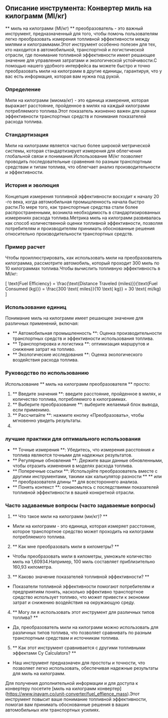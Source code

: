 ## Описание инструмента: Конвертер миль на килограмм (MI/кг)

** миль на килограмм (MI/кг) ** преобразователь - это важный инструмент, предназначенный для того, чтобы помочь пользователям легко преобразовать измерения топливной эффективности между милями и килограммами.Этот инструмент особенно полезен для тех, кто находится в автомобильной, транспортной и логистической отрасли, где понимание топливной эффективности имеет решающее значение для управления затратами и экологической устойчивости.С помощью нашего удобного интерфейса вы можете быстро и точно преобразовать мили на килограмм в другие единицы, гарантируя, что у вас есть информация, которая вам нужна под рукой.

### Определение

Мили на килограмм (миома/кг) - это единица измерения, которая выражает расстояние, пройденное в милях на каждый килограмм потребляемого топлива.Этот показатель жизненно важен для оценки эффективности транспортных средств и понимания показателей расхода топлива.

### Стандартизация

Мили на килограмм является частью более широкой метрической системы, которая стандартизирует измерения для облегчения глобальной связи и понимания.Использование MI/кг позволяет проводить последовательные сравнения по разным транспортным средствам и типам топлива, что облегчает анализ производительности и эффективности.

### История и эволюция

Концепция измерения топливной эффективности восходит к началу 20 -го века, когда автомобильная промышленность начала быстро расти.По мере того, как транспортные средства стали более распространенными, возникла необходимость в стандартизированных измерениях расхода топлива.Метрика миль на килограмм развивалась как способ количественной оценки топливной эффективности, позволяя потребителям и производителям принимать обоснованные решения относительно производительности транспортных средств.

### Пример расчет

Чтобы проиллюстрировать, как использовать мили на преобразователь килограмма, рассмотрите автомобиль, который проходит 300 миль по 10 килограммах топлива.Чтобы вычислить топливную эффективность в MI/кг:

\[ \text{Fuel Efficiency} = \frac{\text{Distance Traveled (miles)}}{\text{Fuel Consumed (kg)}} = \frac{300 \text{ miles}}{10 \text{ kg}} = 30 \text{ mi/kg} \]

### Использование единиц

Понимание миль на килограмм имеет решающее значение для различных применений, включая:

- ** Автомобильная промышленность **: Оценка производительности транспортных средств и эффективности использования топлива.
- ** Транспортировка и логистика **: оптимизация маршрутов и снижение затрат на топливо.
- ** Экологические исследования **: Оценка экологического воздействия расхода топлива.

### Руководство по использованию

Использование ** миль на килограмм преобразователя ** просто:

1. ** Введите значения **: введите расстояние, пройденное в милях, и количество топлива, потребляемого в килограммах.
2. ** Выберите преобразование **: выберите желаемый блок вывода, если применимо.
3. ** Рассчитайте **: нажмите кнопку «Преобразовать», чтобы мгновенно увидеть результаты.
4.

### лучшие практики для оптимального использования

- ** Точные измерения **: Убедитесь, что измерения расстояния и топлива являются точными для надежных результатов.
- ** Регулярные обновления **: Держите ваши данные обновленными, чтобы отразить изменения в моделях расхода топлива.
- ** Поперечные ссылки **: Используйте преобразователь вместе с другими инструментами, такими как калькулятор разности ** ** или ** преобразователя длины ** для всестороннего анализа.
- ** Понять контекст **: ознакомьтесь с последствиями показателей топливной эффективности в вашей конкретной отрасли.

### Часто задаваемые вопросы (часто задаваемые вопросы)

1. ** Что такое мили на килограмм (ми/кг)? **
- Мили на килограмм - это единица, которая измеряет расстояние, которое транспортное средство может проходить на килограмм потребляемого топлива.

2. ** Как мне преобразовать мили в километры? **
- Чтобы преобразовать мили в километры, умножьте количество миль на 1,60934.Например, 100 миль составляет приблизительно 160,93 километра.

3. ** Каково значение показателей топливной эффективности? **
- Показатели топливной эффективности помогают потребителям и предприятиям понять, насколько эффективно транспортное средство использует топливо, что может привести к экономии затрат и снижению воздействия на окружающую среду.

4. ** Могу ли я использовать этот инструмент для различных типов топлива? **
- Да, преобразователь мили на килограмм можно использовать для различных типов топлива, что позволяет сравнивать по разным транспортным средствам и источникам топлива.

5. ** Как этот инструмент сравнивается с другими топливными эффектами Cy Calculators? **
- Наш инструмент предназначен для простоты и точности, что позволяет легко использовать, обеспечивая надежные результаты для миль на килограмм.

Для получения дополнительной информации и для доступа к конвертеру посетите [миль на килограмм конвертер] (https://www.inayam.co/unit-converter/fuel_effience_mass).Этот инструмент повысит ваше понимание топливной эффективности, помогая вам принимать обоснованные решения в ваших автомобильных или транспортных усилиях.